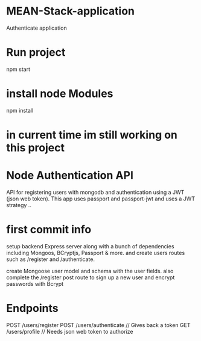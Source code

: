 # MEAN-Stack-application
Authenticate application

# Run project 
npm start

# install node Modules 
npm install

# in current time im still working on this project
# Node Authentication API
API for registering users with mongodb and authentication using a JWT (json web token).
This app uses passport and passport-jwt and uses a JWT strategy ..


# first commit info
setup backend Express server along with a bunch of dependencies including Mongoos, 
BCryptjs, Passport & more. and create users routes such as /register and /authenticate.

create Mongoose user model and schema with the user fields.
also complete the /register post route to sign up a new user and encrypt passwords with Bcrypt

# Endpoints
POST /users/register
POST /users/authenticate   // Gives back a token
GET /users/profile         // Needs json web token to authorize

